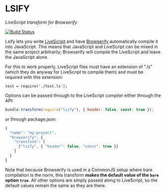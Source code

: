LSIFY
=====
*LiveScript transform for Browserify*

[![Build Status](https://travis-ci.org/Barandis/lsify.svg?branch=master)](https://travis-ci.org/Barandis/lsify)

Lsify lets you write [LiveScript][livescript] and have [Browserify][browserify] 
automatically compile it into JavaScript. This means that JavaScript and 
LiveScript can be mixed in the same project arbitrarily; Browserify will 
compile the LiveScript and leave the JavaScript alone.

For this to work properly, LiveScript files must have an extension of ".ls"
(which they do anyway for LiveScript to compile them) and must be required
with this extension:

```javajcript
test = require('./test.ls');
```

Options can be passed through to the LiveScript compiler either through the
API:

```javascript
bundle.transform(require("lsify"), { header: false, const: true });
```

or through package.json:

```javascript
{
  "name": "my-project",
  "browserify": {
    "transform": [
      ["lsify", { "header": false, "const": true }]
    ]   
  }
}
```

Note that because Browserify is used in a CommonJS setup where bare
compilation is the norm, this transform **makes the default value of the `bare`
option `true`**. All other options are simply passed along to LiveScript, so
the default values remain the same as they are there.

[livescript]: http://livescript.net/
[browserify]: http://browserify.org/
